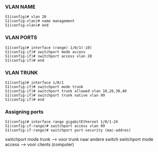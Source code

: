 ### VLAN NAME

```
S1(config)# vlan 20
S1(config-vlan)# name management
S1(config-vlan)# end
```

### VLAN PORTS

```
S1(config)# interface (range) 1/0/1(-10)
S1(config-if)# switchport mode access
S1(config-if)# switchport access vlan 20
S1(config-if)# end
```

### VLAN TRUNK

```
S1(config)# interface 1/0/1
S1(config-if)# switchport mode trunk
S1(config-if)# switchport trunk allowed vlan 10,20,30,40
S1(config-if)# switchport trunk native vlan 99
S1(config-if)# end
```

### Assigning ports

```
S1(config)# interface range gigabitEthernet 1/0/1-24
S1(config-if-range)# switchport access vlan 99
S1(config-if-range)# switchport port-security (mac-addres)
```

switchport mode trunk --> voor trunk naar andere switch
switchport mode access --> voor clients (computer)
